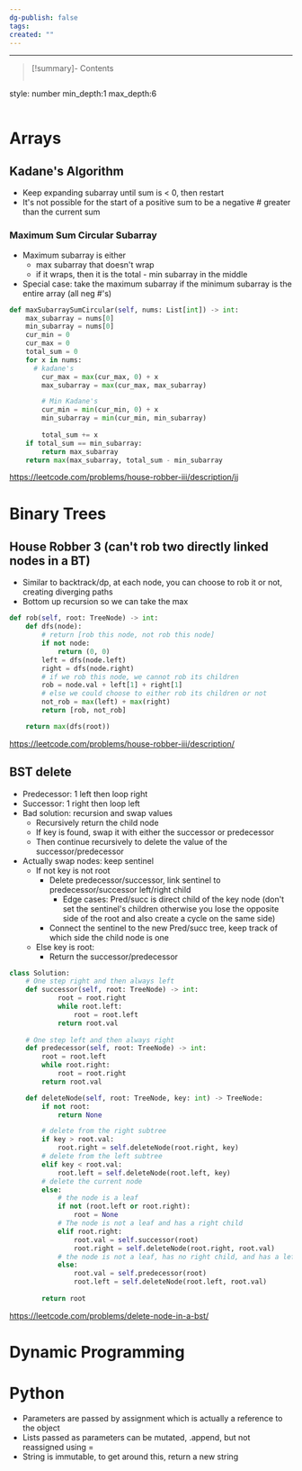 ```yaml
---
dg-publish: false
tags: 
created: ""
---
```

---
>[!summary]- Contents
>```toc
style: number
min_depth:1
max_depth:6 
>```
# Arrays
## Kadane's Algorithm
- Keep expanding subarray until sum is  < 0, then restart 
- It's not possible for the start of a positive sum to be a negative # greater than the current sum
### Maximum Sum Circular Subarray
- Maximum subarray is either 
	- max subarray that doesn't wrap
	- if it wraps, then it is the total - min subarray in the middle
- Special case: take the maximum subarray if the minimum subarray is the entire array (all neg #'s)
```python
def maxSubarraySumCircular(self, nums: List[int]) -> int:
	max_subarray = nums[0] 
	min_subarray = nums[0] 
	cur_min = 0 
	cur_max = 0 
	total_sum = 0
	for x in nums:
	  # kadane's 
		cur_max = max(cur_max, 0) + x
		max_subarray = max(cur_max, max_subarray)

		# Min Kadane's
		cur_min = min(cur_min, 0) + x
		min_subarray = min(cur_min, min_subarray)
	  
		total_sum += x
	if total_sum == min_subarray:
		return max_subarray
	return max(max_subarray, total_sum - min_subarray
```
https://leetcode.com/problems/house-robber-iii/description/jj

# Binary Trees

## House Robber 3 (can't rob two directly linked nodes in a BT) 
- Similar to backtrack/dp, at each node, you can choose to rob it or not, creating diverging paths
- Bottom up recursion so we can take the max
```python
def rob(self, root: TreeNode) -> int:
	def dfs(node):
		# return [rob this node, not rob this node]
		if not node:
			return (0, 0)
		left = dfs(node.left)
		right = dfs(node.right)
		# if we rob this node, we cannot rob its children
		rob = node.val + left[1] + right[1]
		# else we could choose to either rob its children or not
		not_rob = max(left) + max(right)
		return [rob, not_rob]

	return max(dfs(root))
```
https://leetcode.com/problems/house-robber-iii/description/

## BST delete
- Predecessor: 1 left then loop right 
- Successor: 1 right then loop left 
- Bad solution: recursion and swap values
	- Recursively return the child node
	- If key is found, swap it with either the successor or predecessor
	- Then continue recursively to delete the value of the successor/predecessor
- Actually swap nodes: keep sentinel
	- If not key is not root
		- Delete predecessor/successor, link sentinel to predecessor/successor left/right child 
			- Edge cases: Pred/succ is direct child of the key node (don't set the sentinel's children otherwise you lose the opposite side of the root and also create a cycle on the same side)
		- Connect the sentinel to the new Pred/succ tree, keep track of which side the child node is one
	- Else key is root:
		- Return the successor/predecessor
```python
class Solution:
    # One step right and then always left
    def successor(self, root: TreeNode) -> int:
            root = root.right
            while root.left:
                root = root.left
            return root.val
        
    # One step left and then always right
    def predecessor(self, root: TreeNode) -> int:
        root = root.left
        while root.right:
            root = root.right
        return root.val

    def deleteNode(self, root: TreeNode, key: int) -> TreeNode:
        if not root:
            return None

        # delete from the right subtree
        if key > root.val:
            root.right = self.deleteNode(root.right, key)
        # delete from the left subtree
        elif key < root.val:
            root.left = self.deleteNode(root.left, key)
        # delete the current node
        else:
            # the node is a leaf
            if not (root.left or root.right):
                root = None
            # The node is not a leaf and has a right child
            elif root.right:
                root.val = self.successor(root)
                root.right = self.deleteNode(root.right, root.val)
            # the node is not a leaf, has no right child, and has a left child    
            else:
                root.val = self.predecessor(root)
                root.left = self.deleteNode(root.left, root.val)
                        
        return root
```
https://leetcode.com/problems/delete-node-in-a-bst/



# Dynamic Programming


# Python
- Parameters are passed by assignment which is actually a reference to the object
- Lists passed as parameters can be mutated, .append, but not reassigned using  =
- String is immutable, to get around this, return a new string





